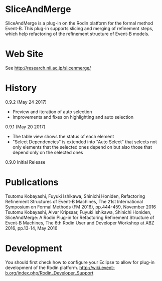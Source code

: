 # SliceAndMerge

SliceAndMerge is a plug-in on the Rodin platform for the formal method Event-B. This plug-in supports slicing and merging of refinement steps, which help refactoring of the refinement structure of Event-B models.

# Web Site
See http://research.nii.ac.jp/slicenmerge/

# History
0.9.2 (May 24 2017)
- Preview and iteration of auto selection
- Improvements and fixes on highlighting and auto selection



0.9.1 (May 20 2017)
- The table view shows the status of each element
- "Select Dependencies" is extended into "Auto Select" that selects not only elements that the selected ones depend on but also those that depend only on the selected ones

0.9.0
Initial Release

# Publications

Tsutomu Kobayashi, Fuyuki Ishikawa, Shinichi Honiden, Refactoring Refinement Structures of Event-B Machines, The 21st International Symposium on Formal Methods (FM 2016), pp.444-459, November 2016
Tsutomu Kobayashi, Aivar Kripsaar, Fuyuki Ishikawa, Shinichi Honiden, SliceAndMerge: A Rodin Plug-in for Refactoring Refinement Structure of Event-B Machines, The 6th Rodin User and Developer Workshop at ABZ 2016, pp.13-14, May 2016

# Development

You should first check how to configure your Eclipse to allow for plug-in development of the Rodin platform.
http://wiki.event-b.org/index.php/Rodin_Developer_Support

